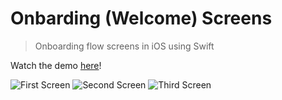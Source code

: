 # Onbarding (Welcome) Screens

> Onboarding flow screens in iOS using Swift

Watch the demo [here](https://res.cloudinary.com/waheedafolabi/video/upload/v1610304208/OnboardingFlowDemo.mov)!

![First Screen](https://res.cloudinary.com/waheedafolabi/image/upload/v1610303279/Simulator_Screen_Shot_-_iPhone_11_Pro_-_2021-01-10_at_19.24.04.png)
![Second Screen](https://res.cloudinary.com/waheedafolabi/image/upload/v1610303279/Simulator_Screen_Shot_-_iPhone_11_Pro_-_2021-01-10_at_19.24.09.png)
![Third Screen](https://res.cloudinary.com/waheedafolabi/image/upload/v1610303279/Simulator_Screen_Shot_-_iPhone_11_Pro_-_2021-01-10_at_19.24.17.png)


